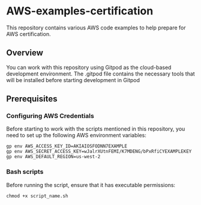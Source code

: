 # AWS-examples-certification

This repository contains various AWS code examples to help prepare for AWS certification.

## Overview
<!-- https://www.gitpod.io/docs/introduction/getting-started  -->
You can work with this repository using Gitpod as the cloud-based development environment.
The .gitpod file contains the necessary tools that will be installed before starting development in Gitpod

## Prerequisites

### Configuring AWS Credentials
Before starting to work with the scripts mentioned in this repository, you need to set up the following AWS environment variables:
```
gp env AWS_ACCESS_KEY_ID=AKIAIOSFODNN7EXAMPLE 
gp env AWS_SECRET_ACCESS_KEY=wJalrXUtnFEMI/K7MDENG/bPxRfiCYEXAMPLEKEY 
gp env AWS_DEFAULT_REGION=us-west-2 
```

### Bash scripts
Before running the script, ensure that it has executable permissions:
```
chmod +x script_name.sh
```